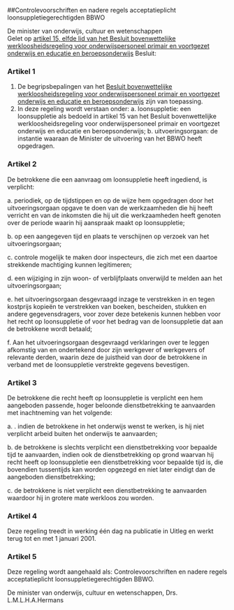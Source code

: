 <meta http-equiv='Content-Type' content='text/html; charset=utf-8' />

##Controlevoorschriften en nadere regels acceptatieplicht loonsuppletiegerechtigden BBWO

De minister van onderwijs, cultuur en wetenschappen  
Gelet op [artikel 15, elfde lid van het Besluit bovenwettelijke werkloosheidsregeling voor onderwijspersoneel primair en voortgezet onderwijs en educatie en beroepsonderwijs](../../../../../../../../AMvB/besluit/bovenwettelijke/werkloosheidsregeling/voor/onderwijspersoneel/etc/BWBR0012177/README.md)
Besluit:    

### Artikel  1  

1.  De begripsbepalingen van het [Besluit bovenwettelijke werkloosheidsregeling voor onderwijspersoneel primair en voortgezet onderwijs en educatie en beroepsonderwijs](../../../../../../../../AMvB/besluit/bovenwettelijke/werkloosheidsregeling/voor/onderwijspersoneel/etc/BWBR0012177/README.md) zijn van toepassing.   
2.  In deze regeling wordt verstaan onder:   a. loonsuppletie:  een loonsuppletie als bedoeld in artikel 15 van het Besluit bovenwettelijke werkloosheidsregeling voor onderwijspersoneel primair en voortgezet onderwijs en educatie en beroepsonderwijs;    b. uitvoeringsorgaan:  de instantie waaraan de Minister de uitvoering van het BBWO heeft opgedragen.      

### Artikel  2  

De betrokkene die een aanvraag om loonsuppletie heeft ingediend, is verplicht: 

a. periodiek, op de tijdstippen en op de wijze hem opgedragen door het uitvoeringsorgaan opgave te doen van de werkzaamheden die hij heeft verricht en van de inkomsten die hij uit die werkzaamheden heeft genoten over de periode waarin hij aanspraak maakt op loonsuppletie;  

b. op een aangegeven tijd en plaats te verschijnen op verzoek van het uitvoeringsorgaan;  

c. controle mogelijk te maken door inspecteurs, die zich met een daartoe strekkende machtiging kunnen legitimeren;  

d. een wijziging in zijn woon- of verblijfplaats onverwijld te melden aan het uitvoeringsorgaan;  

e. het uitvoeringsorgaan desgevraagd inzage te verstrekken in en tegen kostprijs kopieën te verstrekken van boeken, bescheiden, stukken en andere gegevensdragers, voor zover deze betekenis kunnen hebben voor het recht op loonsuppletie of voor het bedrag van de loonsuppletie dat aan de betrokkene wordt betaald;  

f. Aan het uitvoeringsorgaan desgevraagd verklaringen over te leggen afkomstig van en ondertekend door zijn werkgever of werkgevers of relevante derden, waarin deze de juistheid van door de betrokkene in verband met de loonsuppletie verstrekte gegevens bevestigen.    

### Artikel  3  

De betrokkene die recht heeft op loonsuppletie is verplicht een hem aangeboden passende, hoger beloonde dienstbetrekking te aanvaarden met inachtneming van het volgende: 

a. . indien de betrokkene in het onderwijs wenst te werken, is hij niet verplicht arbeid buiten het onderwijs te aanvaarden;  

b. de betrokkene is slechts verplicht een dienstbetrekking voor bepaalde tijd te aanvaarden, indien ook de dienstbetrekking op grond waarvan hij recht heeft op loonsuppletie een dienstbetrekking voor bepaalde tijd is, die bovendien tussentijds kan worden opgezegd en niet later eindigt dan de aangeboden dienstbetrekking;  

c. de betrokkene is niet verplicht een dienstbetrekking te aanvaarden waardoor hij in grotere mate werkloos zou worden.    

### Artikel  4  

Deze regeling treedt in werking één dag na publicatie in Uitleg en werkt terug tot en met 1 januari 2001.  

### Artikel  5  

Deze regeling wordt aangehaald als: Controlevoorschriften en nadere regels acceptatieplicht loonsuppletiegerechtigden BBWO.  

De 
minister van onderwijs, cultuur en wetenschappen,
Drs. L.M.L.H.A.Hermans    

